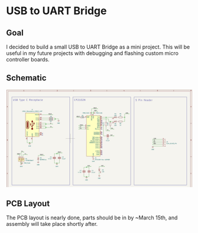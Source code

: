 # USB to UART Bridge

## Goal

I decided to build a small USB to UART Bridge as a mini project. This will be useful in my future projects with debugging and flashing custom micro controller boards.

## Schematic

![Schematic](/Docs/schematic.jpg)

## PCB Layout

The PCB layout is nearly done, parts should be in by ~March 15th, and assembly will take place shortly after.
